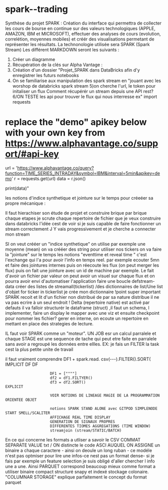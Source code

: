 # spark--trading

Synthèse du projet SPARK :
Création du interface qui permettra de collecter les cours de bourse en continue sur des valeurs technologiques (APPLE, AMAZON, IBM et MICROSOFT), effectuer des analyses de cours (evolution, correlétion, moyennes mobiles) et créér des visualisations
permetant de représenter les résultats.
La technonologie utilisée sera SPARK (Spark Stream)
Les différent MARKDOWN seront les suivants :
1) Créer un diagramme
2) Récupération de la clés sur Alpha Vantage :
3) Création d'un dossier "Projet_SPARK dans DataBricks afin d'y enregistrer les futurs notebooks
4) On se familiarise aux manipulation des spark stream en "jouant avec les worshop de databricks spark stream
5)on cherche l'url, le token pour initaliser un flux 
Comment récupérér un stream depuis une API rest?
6/ON TESTE les api pour trouver le flux qui nous interresse
ex"
import requests

# replace the "demo" apikey below with your own key from https://www.alphavantage.co/support/#api-key
url = 'https://www.alphavantage.co/query?function=TIME_SERIES_INTRADAY&symbol=IBM&interval=5min&apikey=demo'
r = requests.get(url)
data = r.json()

print(data)"

les notions d'indice synthetique et jointure sur le temps pour créeéer sa propre mécanique :

Il faut hierachiser son étude de projet et construire brique par brique chaque etapes
je scrute chaque repertoire de fichier que je veux construire dans databricks
l'idée cest de voir si je suis capable de faire fonctionner un stream correctement
J Y vais progressivement et je cherche a connecter mon stream

SI on veut crééer un "indice synthetique" on utilise par exemple une moyenne (mean)
on va crééer des string pour utiliser nos tickers on va faire la "jointure" sur le temps 
les notions "eventtime et reveal time " c'est l'exchange qui l'a pour avoir l'info en temps reel.
par exemple ecouter 5mn et faire des jointures internes puis on réecoute les flux (on peut merger les flux) puis on fait une jointure avec un id de machine par exemple.
Le fait d'avoir un fichier par valeur on peut avoir un visuel sur chaque flux et on pourra avoir envi d'automatiser l'application
faire une boucle defstream-data
créer des listes de streamall(tickerlist) /des dictionnaires de list/Une list d'objet
    for ticker in tickerlist
    je crée mon dictionnaire 
    !point super important SPARK recoit et lit d'un fichier non distribué de par sa nature distribue il ne va pas ecrire à un seul endroit !
    Delta (repertoire native) est activé par defauts 
    il va falloir structurér le dataframe (struct) ,il faut un schema, l implementer, faire un display le mapper avec une viz et ensuite 
checkpoint pour nommer les fichier? gerer en interne, on ecoute un repertoire en mettant en place des strategies de lecture.

IL faut voir SPARK comme un "moteur". UN JOB esr un calcul parralele et chaque STAGE est une sequence de tache qui peut etre faite en parralele sans avoir a regroupé les données entre ellles. EX: je fais un FILTER la task cest la plus petite unite de travail

il faut vraiment comprendre DF1  +  spark.read. csv(---).FILTER().SORT(                              IMPLICIT
                                                             DF    DF        
                                                             
                        DF1 = [""""]
                        df2 = df1.FILTYER()
                        df3 = df2.SORT()                                  EXPLICIT
                        
                        VOIR NOTIONS DE LINEAGE MAGIE DE LA PROGRAMMATION ORIENTEE OBJET
                        
                        notions SPARK STAND ALONE avec GITPOD SIMPLENODE START SMELL/SCALITER
                        AFFICHAGE REAL TIME DISPLAY
                        GENERATION DE SIGNAUX PROPRES
                        DIFFERENTES TIOMES AGGREGATIONS (TIME WINDOW)
                        streamjoin (stream/STATIC/BATCH)
                        
                        
 En ce qui concerne les formats a utliser a savoir le CSV COMMAT SEPARATE VALUE txt / ON distincte le code ASCI AUQUEL ON ASSIGNE un binaire a chaque caractere - ainsi on deoule un long ruban - ce modéle n'est pas optmiser pour lire une infos-ce nest pas un format dense- si je fais par exemple un feature selection je suis obligé d'aller chercher l info une a une.
 Ainsi PARQUET correspond beaucoup mieux comme format a utiliser binaire compact structuré snapy et indexé stockage colonaire.
 "COLUMNAR STORAGE" explique parfaitement le concept du format parquet 
